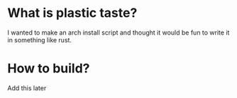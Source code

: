 # What is plastic taste?

I wanted to make an arch install script and thought it would be fun to write it in something like rust.


# How to build?

Add this later
